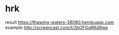 # hrk

result https://thawing-waters-38080.herokuapp.com  
example http://screencast.com/t/2bOFGqRKd9we
